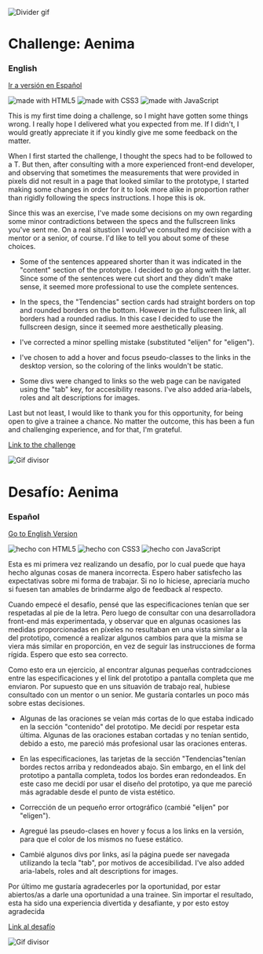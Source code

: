 ![Divider gif](https://media.giphy.com/media/StvNUfahK3X27mSHeB/giphy.gif)

<a name="english_version"></a>
# Challenge: Aenima
### English
[Ir a versión en Español](#spanish_version)

![made with HTML5](https://img.shields.io/badge/made%20with-HTML5-orange)
![made with CSS3](https://img.shields.io/badge/made%20with-CSS3-blue)
![made with JavaScript](https://img.shields.io/badge/made%20with-JavaScript-yellow)

This is my first time doing a challenge, so I might have gotten some things wrong. I really hope I delivered what you expected from me. If I didn't, I would greatly appreciate it if you kindly give me some feedback on the matter.

When I first started the challenge, I thought the specs had to be followed to a T. But then, after consulting with a more experienced front-end developer, and observing that sometimes the measurements that were provided in pixels did not result in a page that looked similar to the prototype, I started making some changes in order for it to look more alike in proportion rather than rigidly following the specs instructions. I hope this is ok.

Since this was an exercise, I've made some decisions on my own regarding some minor contradictions between the specs and the fullscreen links you've sent me. On a real situstion I would've consulted my decision with a mentor or a senior, of course. I'd like to tell you about some of these choices.

* Some of the sentences appeared shorter than it was indicated in the "content" section of the prototype. I decided to go along with the latter. Since some of the sentences were cut short and they didn't make sense, it seemed more professional to use the complete sentences. 

* In the specs, the "Tendencias" section cards had straight borders on top and rounded borders on the bottom. However in the fullscreen link, all borders had a rounded radius. In this case I decided to use the fullscreen design, since it seemed more aesthetically pleasing.

* I've corrected a minor spelling mistake (substituted "elijen" for "eligen").

* I've chosen to add a hover and focus pseudo-classes to the links in the desktop version, so the coloring of the links wouldn't be static.

* Some divs were changed to links so the web page can be navigated using the "tab" key, for accesibility reasons. I've also added aria-labels, roles and alt descriptions for images.

Last but not least, I would like to thank you for this opportunity, for being open to give a trainee a chance. No matter the outcome, this has been a fun and challenging experience, and for that, I'm grateful.


[Link to the challenge](https://carosanchezl.github.io/maquetado-aenima/)

![Gif divisor](https://media.giphy.com/media/StvNUfahK3X27mSHeB/giphy.gif)

<a name="spanish_version"></a>
# Desafío: Aenima
### Español
[Go to English Version](#english_version)

![hecho con HTML5](https://img.shields.io/badge/hecho%20con-HTML5-orange)
![hecho con CSS3](https://img.shields.io/badge/hecho%20con-CSS3-blue)
![hecho con JavaScript](https://img.shields.io/badge/hecho%20con-JavaScript-yellow)

Esta es mi primera vez realizando un desafío, por lo cual puede que haya hecho algunas cosas de manera incorrecta. Espero haber satisfecho las expectativas sobre mi forma de trabajar. Si no lo hiciese, apreciaría mucho si fuesen tan amables de brindarme algo de feedback al respecto.

Cuando empecé el desafío, pensé que las especificaciones tenían que ser respetadas al pie de la letra. Pero luego de consultar con una desarrolladora front-end más experimentada, y observar que en algunas ocasiones las medidas proporcionadas en píxeles no resultaban en una vista similar a la del prototipo, comencé a realizar algunos cambios para que la misma se viera más similar en proporción, en vez de seguir las instrucciones de forma rígida. Espero que esto sea correcto.

Como esto era un ejercicio, al encontrar algunas pequeñas contradcciones entre las especificaciones y el link del prototipo a pantalla completa que me enviaron. Por supuesto que en uns situavión de trabajo real, hubiese consultado con un mentor o un senior. Me gustaría contarles un poco más sobre estas decisiones.

* Algunas de las oraciones se veían más cortas de lo que estaba indicado en la sección "contenido" del prototipo. Me decidí por respetar esta última. Algunas de las oraciones estaban cortadas y no tenían sentido, debido a esto, me pareció más profesional usar las oraciones enteras. 

* En las especificaciones, las tarjetas de la sección "Tendencias"tenían bordes rectos arriba y redondeados abajo. Sin embargo, en el link del prototipo a pantalla completa, todos los bordes eran redondeados. En este caso me decidí por usar el diseño del prototipo, ya que me pareció más agradable desde el punto de vista estético.

* Corrección de un pequeño error ortográfico (cambié "elijen" por "eligen").

* Agregué las pseudo-clases en hover y focus a los links en la versión, para que el color de los mismos no fuese estático.

* Cambié algunos divs por links, así la página puede ser navegada utilizando la tecla "tab", por motivos de accesibilidad.  I've also added aria-labels, roles and alt descriptions for images.

Por último me gustaría agradecerles por la oportunidad, por estar abiertos/as a darle una oportunidad a una trainee. Sin importar el resultado, esta ha sido una experiencia divertida y desafiante, y por esto estoy agradecida

[Link al desafío](https://carosanchezl.github.io/maquetado-aenima/)

![Gif divisor](https://media.giphy.com/media/StvNUfahK3X27mSHeB/giphy.gif)